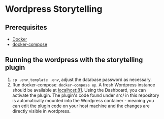 # Wordpress Storytelling

## Prerequisites

* [Docker](https://www.docker.com/)
* [docker-compose](https://docs.docker.com/compose/)

## Running the wordpress with the storytelling plugin

1. `cp .env_template .env`, adjust the database password as necessary.
2. Run docker-compose: `docker-compose up`. A fresh Wordpress instance should be available at 
[localhost:81](localhost:81). Using the Dashboard, you can activate the plugin. The plugin's code found under src/ in 
this repository is automatically mounted into the Wordpress container - meaning you can edit the plugin code
on your host machine and the changes are directly visible in wordpress.